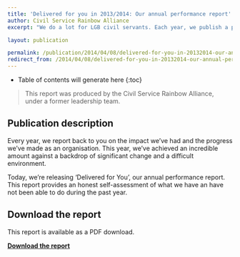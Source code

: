 ```yaml
---
title: 'Delivered for you in 2013/2014: Our annual performance report'
author: Civil Service Rainbow Alliance
excerpt: "We do a lot for LGB civil servants. Each year, we publish a performance report to let you know how we're meeting our objective of making the Civil Service better for LGB people."

layout: publication

permalink: /publication/2014/04/08/delivered-for-you-in-20132014-our-annual-performance-report/
redirect_from: /2014/04/08/delivered-for-you-in-20132014-our-annual-performance-report/
---
```


<!-- Include the following to generate a Table of Contents -->
* Table of contents will generate here
{:toc}
<!-- Don't touch the Table of Contents above -->

<!-- Include this line to process the Markdown and format the content properly -->
<div id="page-content" markdown="1">
<!-- Don't remove the line of code above -->

> This report was produced by the Civil Service Rainbow Alliance, under a former leadership team.

## Publication description

Every year, we report back to you on the impact we’ve had and the progress we’ve made as an organisation. This year, we’ve achieved an incredible amount against a backdrop of significant change and a difficult environment.

Today, we’re releasing ‘Delivered for You’, our annual performance report. This report provides an honest self-assessment of what we have an have not been able to do during the past year.

## Download the report

This report is available as a PDF download.

**[Download the report](/assets/documents/2014-04-08-delivered-for-you.pdf)**


<!-- Include this line to process the Markdown and format the content properly -->
</div>
<!-- Don't remove the line of code above -->